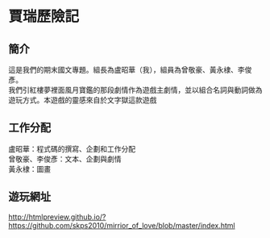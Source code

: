 # 賈瑞歷險記

## 簡介
這是我們的期末國文專題。組長為盧昭華（我），組員為曾敬豪、黃永棣、李俊彥。  
我們引紅樓夢裡面風月寶鑑的那段劇情作為遊戲主劇情，並以組合名詞與動詞做為遊玩方式。本遊戲的靈感來自於文字獄這款遊戲

## 工作分配
盧昭華：程式碼的撰寫、企劃和工作分配  
曾敬豪、李俊彥：文本、企劃與劇情  
黃永棣：圖畫 

## 遊玩網址
http://htmlpreview.github.io/?https://github.com/skps2010/mirrior_of_love/blob/master/index.html
